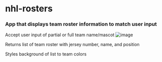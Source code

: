 # nhl-rosters
### App that displays team roster information to match user input

Accept user input of partial or full team name/mascot
![image](https://user-images.githubusercontent.com/102004658/163657094-54cd4662-2bb9-4543-be0c-21ac597ac5f9.png)


Returns list of team roster with jersey number, name, and position

Styles background of list to team colors
